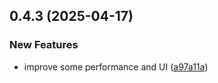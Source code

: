 ## 0.4.3 (2025-04-17)


### New Features

* improve some performance and UI ([a97a11a](https://github.com/manga-you-know/desktop/commit/a97a11a94d5a05a1d8f276188a94a2e792988c7b))

